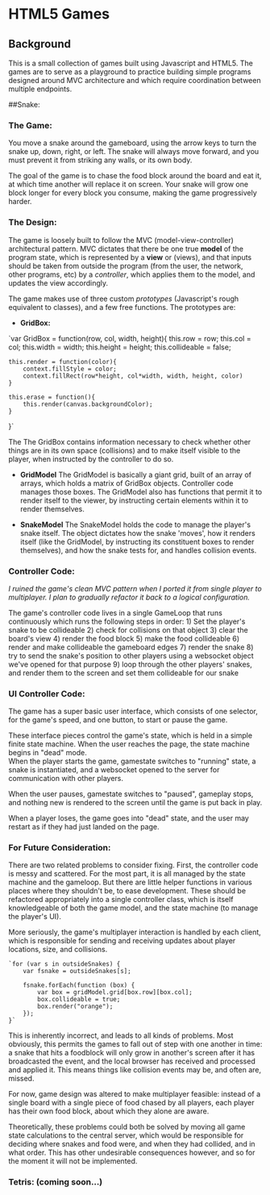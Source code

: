 HTML5 Games
===========


Background
----------

This is a small collection of games built using Javascript and HTML5. The games are to serve as a playground to practice building simple programs designed around MVC architecture and which require coordination between multiple endpoints.


##Snake:

### The Game:

You move a snake around the gameboard, using the arrow keys to turn the snake up, down, right, or left.  The snake will always move forward, and you must prevent it from striking any walls, or its own body.  

The goal of the game is to chase the food block around the board and eat it, at which time another will replace it on screen.  Your snake will grow one block longer for every block you consume, making the game progressively harder.

### The Design: 

The game is loosely built to follow the MVC (model-view-controller) architectural pattern.  MVC dictates that there be one true **model** of the program state, which is represented by a **view** or (views), and that  inputs should be taken from outside the program (from the user, the network, other programs, etc) by a *controller*, which applies them to the model, and updates the view accordingly.


The game makes use of three custom *prototypes* (Javascript's rough equivalent to classes), and a few free functions.  The prototypes are:

* **GridBox:**

`var GridBox = function(row, col, width, height){
	this.row = row;
	this.col = col;
	this.width = width;
	this.height = height;
	this.collideable = false;

	this.render = function(color){
		context.fillStyle = color;
		context.fillRect(row*height, col*width, width, height, color)
	}

	this.erase = function(){
		this.render(canvas.backgroundColor);
	}
}`

The The GridBox contains information necessary to check whether other things are in its own space (collisions) and to make itself visible to the player, when instructed by the controller to do so.

* **GridModel**
	The GridModel is basically a giant grid, built of an array of arrays, which holds a matrix of GridBox objects. Controller code manages those boxes. The GridModel also has functions that permit it to render itself to the viewer, by instructing certain elements within it to render themselves.

* **SnakeModel**
	The SnakeModel holds the code to manage the player's snake itself.  The object dictates how the snake 'moves', how it renders itself (like the GridModel, by instructing its constituent boxes to render themselves), and how the snake tests for, and handles collision events.  


### Controller Code: 

*I ruined the game's clean MVC pattern when I ported it from single player to multiplayer.  I plan to gradually refactor it back to a logical configuration.*

The game's controller code lives in a single GameLoop that runs continuously which runs the following steps in order:
	1) Set the player's snake to be collideable
	2) check for collisions on that object
	3) clear the board's view
	4) render the food block
	5) make the food collideable
	6) render and make collideable the gameboard edges
	7) render the snake
	8) try to send the snake's position to other players using a websocket object we've opened for that purpose
	9) loop through the other players' snakes, and render them to the screen and set them collideable for our snake



### UI Controller Code:

The game has a super basic user interface, which consists of one selector, for the game's speed, and one button, to start or pause the game.  

These interface pieces control the game's state, which is held in a simple finite state machine.  When the user reaches the page, the state machine begins in "dead" mode.  
When the player starts the game, gamestate switches to "running" state, a snake is instantiated, and a websocket opened to the server for communication with other players.

When the user pauses, gamestate switches to "paused",  gameplay stops, and nothing new is rendered to the screen until the game is put back in play. 

When a player loses, the game goes into "dead" state, and the user may restart as if they had just landed on the page.

### For Future Consideration:

There are two related problems to consider fixing.  First, the controller code is messy and scattered.  For the most part, it is all managed by the state machine and the gameloop.  But there are little helper functions in various places where they shouldn't be, to ease development.  These should be refactored appropriately into a single controller class, which is itself knowledgeable of both the game model, and the state machine (to manage the player's UI).  

More seriously, the game's multiplayer interaction is handled by each client, which is responsible for sending and receiving updates about player locations, size, and collisions.  


	`for (var s in outsideSnakes) {
		var fsnake = outsideSnakes[s];

		fsnake.forEach(function (box) {
			var box = gridModel.grid[box.row][box.col];
			box.collideable = true;
			box.render("orange");
		});
	}`


This is inherently incorrect, and leads to all kinds of problems. Most obviously, this permits the games to fall out of step with one another in time: a snake that hits a foodblock will only grow in another's screen after it has broadcasted the event, and the local browser has received and processed and applied it.  This means things like collision events may be, and often are, missed. 

For now, game design was altered to make multiplayer feasible: instead of a single board with a single piece of food chased by all players, each player has their own food block, about which they alone are aware.  

Theoretically, these problems could both be solved by moving all game state calculations to the central server, which would be responsible for deciding where snakes and food were, and when they had collided, and in what order.  This has other undesirable consequences however, and so for the moment it will not be implemented.


### Tetris: (coming soon...)
